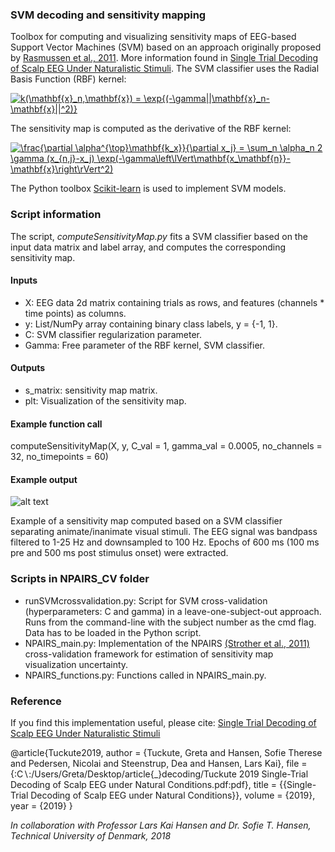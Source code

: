 ### SVM decoding and sensitivity mapping

Toolbox for computing and visualizing sensitivity maps of EEG-based Support Vector Machines (SVM) based on an approach originally proposed by [Rasmussen et al., 2011](https://www.sciencedirect.com/science/article/pii/S1053811910016198). More information found in [Single Trial Decoding of Scalp EEG Under Naturalistic Stimuli](https://www.hindawi.com/journals/cin/2019/9210785/). The SVM classifier uses the Radial Basis Function (RBF) kernel:

<a href="https://www.codecogs.com/eqnedit.php?latex=k(\mathbf{x}_n,\mathbf{x})&space;=&space;\exp{(-\gamma||\mathbf{x}_n-\mathbf{x}||^2)}" target="_blank"><img src="https://latex.codecogs.com/gif.latex?k(\mathbf{x}_n,\mathbf{x})&space;=&space;\exp{(-\gamma||\mathbf{x}_n-\mathbf{x}||^2)}" title="k(\mathbf{x}_n,\mathbf{x}) = \exp{(-\gamma||\mathbf{x}_n-\mathbf{x}||^2)}" /></a>

The sensitivity map is computed as the derivative of the RBF kernel:

<a href="https://www.codecogs.com/eqnedit.php?latex=\frac{\partial&space;\alpha^{\top}\mathbf{k_x}}{\partial&space;x_j}&space;=&space;\sum_n&space;\alpha_n&space;2&space;\gamma&space;(x_{n,j}-x_j)&space;\exp(-\gamma\left\lVert\mathbf{x_\mathbf{n}}-\mathbf{x}\right\rVert^2)" target="_blank"><img src="https://latex.codecogs.com/gif.latex?\frac{\partial&space;\alpha^{\top}\mathbf{k_x}}{\partial&space;x_j}&space;=&space;\sum_n&space;\alpha_n&space;2&space;\gamma&space;(x_{n,j}-x_j)&space;\exp(-\gamma\left\lVert\mathbf{x_\mathbf{n}}-\mathbf{x}\right\rVert^2)" title="\frac{\partial \alpha^{\top}\mathbf{k_x}}{\partial x_j} = \sum_n \alpha_n 2 \gamma (x_{n,j}-x_j) \exp(-\gamma\left\lVert\mathbf{x_\mathbf{n}}-\mathbf{x}\right\rVert^2)" /></a>

The Python toolbox [Scikit-learn](https://scikit-learn.org/stable/) is used to implement SVM models.

### Script information 

The script, *computeSensitivityMap.py* fits a SVM classifier based on the input data matrix and label array, and computes the corresponding sensitivity map. 

#### Inputs 
- X: EEG data 2d matrix containing trials as rows, and features (channels * time points) as columns.
- y: List/NumPy array containing binary class labels, y = {-1, 1}.
- C: SVM classifier regularization parameter. 
- Gamma: Free parameter of the RBF kernel, SVM classifier.

#### Outputs
- s_matrix: sensitivity map matrix.
- plt: Visualization of the sensitivity map.

#### Example function call
computeSensitivityMap(X, y, C_val = 1, gamma_val = 0.0005, no_channels = 32, no_timepoints = 60)

#### Example output 
![alt text](https://raw.githubusercontent.com/gretatuckute/DecodingSensitivityMapping/master/Example/sensitivity_map.png)

Example of a sensitivity map computed based on a SVM classifier separating animate/inanimate visual stimuli. The EEG signal was bandpass filtered to 1-25 Hz and downsampled to 100 Hz. Epochs of 600 ms (100 ms pre and 500 ms post stimulus onset) were extracted.

### Scripts in NPAIRS_CV folder
- runSVMcrossvalidation.py: Script for SVM cross-validation (hyperparameters: C and gamma) in a leave-one-subject-out approach. Runs from the command-line with the subject number as the cmd flag. Data has to be loaded in the Python script.
- NPAIRS_main.py: Implementation of the NPAIRS [(Strother et al., 2011)](https://www.sciencedirect.com/science/article/pii/S1053811901910341?via%3Dihub) cross-validation framework for estimation of sensitivity map visualization uncertainty. 
- NPAIRS_functions.py: Functions called in NPAIRS_main.py.

### Reference
If you find this implementation useful, please cite: [Single Trial Decoding of Scalp EEG Under Naturalistic Stimuli](https://www.hindawi.com/journals/cin/2019/9210785/)

@article{Tuckute2019,
author = {Tuckute, Greta and Hansen, Sofie Therese and Pedersen, Nicolai and Steenstrup, Dea and Hansen, Lars Kai},
file = {:C$\backslash$:/Users/Greta/Desktop/article{\_}decoding/Tuckute 2019 Single-Trial Decoding of Scalp EEG under Natural Conditions.pdf:pdf},
title = {{Single-Trial Decoding of Scalp EEG under Natural Conditions}},
volume = {2019},
year = {2019}
}

*In collaboration with Professor Lars Kai Hansen and Dr. Sofie T. Hansen, Technical University of Denmark, 2018*
